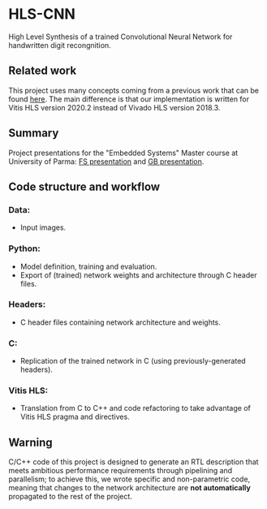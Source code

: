# HLS-CNN
High Level Synthesis of a trained Convolutional Neural Network for handwritten digit recongnition.

## Related work
This project uses many concepts coming from a previous work that can be found [here](https://www.amiq.com/consulting/2018/12/14/how-to-implement-a-convolutional-neural-network-using-high-level-synthesis).
The main difference is that our implementation is written for Vitis HLS version 2020.2 instead of Vivado HLS version 2018.3.

## Summary

Project presentations for the "Embedded Systems" Master course at University of Parma:
[FS presentation](Latex/HLS-CNN-presentation-FS.pdf) and [GB presentation](Latex/HLS-CNN-presentation-GB.pdf).

## Code structure and workflow

### Data:

-  Input images.

### Python:
  
-  Model definition, training and evaluation.
-  Export of (trained) network weights and architecture through C header files.

### Headers:

-  C header files containing network architecture and weights.

### C:

-  Replication of the trained network in C (using previously-generated headers).

### Vitis HLS:

-  Translation from C to C++ and code refactoring to take advantage of Vitis HLS pragma and directives.

## Warning
C/C++ code of this project is designed to generate an RTL description that meets ambitious performance requirements through pipelining and parallelism;
to achieve this, we wrote specific and non-parametric code,
meaning that changes to the network architecture are **not automatically** propagated to the rest of the project.
